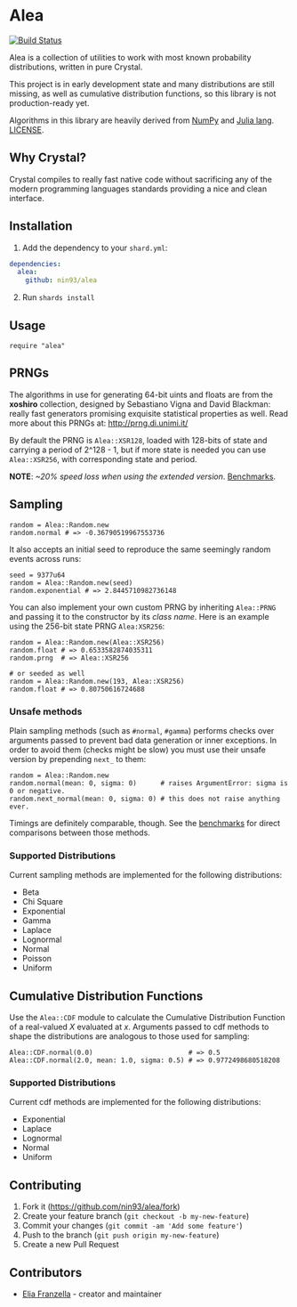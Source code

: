 # Alea

[![Build Status](https://travis-ci.org/nin93/alea.svg?branch=master)](https://travis-ci.org/nin93/alea)

Alea is a collection of utilities to work with most known probability distributions,
written in pure Crystal.

This project is in early development state and many distributions are still missing, as well as cumulative distribution functions, so this library is not production-ready yet.

Algorithms in this library are heavily derived from [NumPy](https://github.com/numpy/numpy) and [Julia lang](https://github.com/JuliaLang/julia). [LICENSE](https://github.com/nin93/alea/tree/master/LICENSE).

## Why Crystal?
Crystal compiles to really fast native code without sacrificing any of the modern
programming languages standards providing a nice and clean interface.

## Installation

1. Add the dependency to your `shard.yml`:

  ```yaml
  dependencies:
    alea:
      github: nin93/alea
  ```

2. Run `shards install`

## Usage

```crystal
require "alea"
```

## PRNGs

The algorithms in use for generating 64-bit uints and floats are from the **xoshiro** collection, designed by Sebastiano Vigna and David Blackman: really fast generators promising exquisite statistical properties as well.
Read more about this PRNGs at: http://prng.di.unimi.it/

By default the PRNG is `Alea::XSR128`, loaded with 128-bits of state and carrying a period of 2^128 - 1, but if more state is needed you can use `Alea::XSR256`, with corresponding state and period.

**NOTE**: *~20% speed loss when using the extended version*. [Benchmarks](https://github.com/nin93/alea/tree/master/benchmarks).

## Sampling

```crystal
random = Alea::Random.new
random.normal # => -0.36790519967553736
```
It also accepts an initial seed to reproduce the same seemingly random events across runs:
```crystal
seed = 9377u64
random = Alea::Random.new(seed)
random.exponential # => 2.8445710982736148
```

You can also implement your own custom PRNG by inheriting `Alea::PRNG` and passing it to the constructor by its *class name*. Here is an example using the 256-bit state PRNG `Alea:XSR256`:
```crystal
random = Alea::Random.new(Alea::XSR256)
random.float # => 0.6533582874035311
random.prng  # => Alea::XSR256

# or seeded as well
random = Alea::Random.new(193, Alea::XSR256)
random.float # => 0.80750616724688
```

### Unsafe methods

Plain sampling methods (such as `#normal`, `#gamma`) performs checks over arguments passed to prevent bad data generation or inner exceptions.
In order to avoid them (checks might be slow) you must use their unsafe version by prepending `next_` to them:

```crystal
random = Alea::Random.new
random.normal(mean: 0, sigma: 0)      # raises ArgumentError: sigma is 0 or negative.
random.next_normal(mean: 0, sigma: 0) # this does not raise anything ever.
```

Timings are definitely comparable, though. See the [benchmarks](https://github.com/nin93/alea/tree/master/benchmarks) for direct comparisons between those methods.

### Supported Distributions

Current sampling methods are implemented for the following distributions:
  - Beta
  - Chi Square
  - Exponential
  - Gamma
  - Laplace
  - Lognormal
  - Normal
  - Poisson
  - Uniform

## Cumulative Distribution Functions

Use the `Alea::CDF` module to calculate the Cumulative Distribution Function of a real-valued *X* evaluated at *x*. Arguments passed to cdf methods to shape the distributions are analogous to those used for sampling:

```crystal
Alea::CDF.normal(0.0)                        # => 0.5
Alea::CDF.normal(2.0, mean: 1.0, sigma: 0.5) # => 0.9772498680518208
```

### Supported Distributions

Current cdf methods are implemented for the following distributions:
  - Exponential
  - Laplace
  - Lognormal
  - Normal
  - Uniform

## Contributing

1. Fork it (<https://github.com/nin93/alea/fork>)
2. Create your feature branch (`git checkout -b my-new-feature`)
3. Commit your changes (`git commit -am 'Add some feature'`)
4. Push to the branch (`git push origin my-new-feature`)
5. Create a new Pull Request

## Contributors

- [Elia Franzella](https://github.com/nin93) - creator and maintainer
